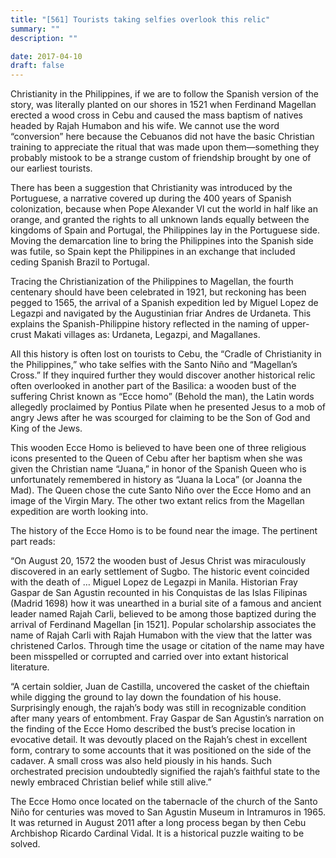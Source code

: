 ```yaml
---
title: "[561] Tourists taking selfies overlook this relic"
summary: ""
description: ""

date: 2017-04-10
draft: false
---
```


Christianity in the Philippines, if we are to follow the Spanish version of the story, was literally planted on our shores in 1521 when Ferdinand Magellan erected a wood cross in Cebu and caused the mass baptism of natives headed by Rajah Humabon and his wife. We cannot use the word “conversion” here because the Cebuanos did not have the basic Christian training to appreciate the ritual that was made upon them—something they probably mistook to be a strange custom of friendship brought by one of our earliest tourists.

There has been a suggestion that Christianity was introduced by the Portuguese, a narrative covered up during the 400 years of Spanish colonization, because when Pope Alexander VI cut the world in half like an orange, and granted the rights to all unknown lands equally between the kingdoms of Spain and Portugal, the Philippines lay in the Portuguese side. Moving the demarcation line to bring the Philippines into the Spanish side was futile, so Spain kept the Philippines in an exchange that included ceding Spanish Brazil to Portugal.

Tracing the Christianization of the Philippines to Magellan, the fourth centenary should have been celebrated in 1921, but reckoning has been pegged to 1565, the arrival of a Spanish expedition led by Miguel Lopez de Legazpi and navigated by the Augustinian friar Andres de Urdaneta. This explains the Spanish-Philippine history reflected in the naming of upper-crust Makati villages as: Urdaneta, Legazpi, and Magallanes.

All this history is often lost on tourists to Cebu, the “Cradle of Christianity in the Philippines,” who take selfies with the Santo Niño and “Magellan’s Cross.” If they inquired further they would discover another historical relic often overlooked in another part of the Basilica: a wooden bust of the suffering Christ known as “Ecce homo” (Behold the man), the Latin words allegedly proclaimed by Pontius Pilate when he presented Jesus to a mob of angry Jews after he was scourged for claiming to be the Son of God and King of the Jews.

This wooden Ecce Homo is believed to have been one of three religious icons presented to the Queen of Cebu after her baptism when she was given the Christian name “Juana,” in honor of the Spanish Queen who is unfortunately remembered in history as “Juana la Loca” (or Joanna the Mad). The Queen chose the cute Santo Niño over the Ecce Homo and an image of the Virgin Mary. The other two extant relics from the Magellan expedition are worth looking into.

The history of the Ecce Homo is to be found near the image. The pertinent part reads:

“On August 20, 1572 the wooden bust of Jesus Christ was miraculously discovered in an early settlement of Sugbo. The historic event coincided with the death of … Miguel Lopez de Legazpi in Manila. Historian Fray Gaspar de San Agustin recounted in his Conquistas de las Islas Filipinas (Madrid 1698) how it was unearthed in a burial site of a famous and ancient leader named Rajah Carli, believed to be among those baptized during the arrival of Ferdinand Magellan [in 1521]. Popular scholarship associates the name of Rajah Carli with Rajah Humabon with the view that the latter was christened Carlos. Through time the usage or citation of the name may have been misspelled or corrupted and carried over into extant historical literature.

“A certain soldier, Juan de Castilla, uncovered the casket of the chieftain while digging the ground to lay down the foundation of his house. Surprisingly enough, the rajah’s body was still in recognizable condition after many years of entombment. Fray Gaspar de San Agustin’s narration on the finding of the Ecce Homo described the bust’s precise location in evocative detail. It was devoutly placed on the Rajah’s chest in excellent form, contrary to some accounts that it was positioned on the side of the cadaver. A small cross was also held piously in his hands. Such orchestrated precision undoubtedly signified the rajah’s faithful state to the newly embraced Christian belief while still alive.”

The Ecce Homo once located on the tabernacle of the church of the Santo Niño for centuries was moved to San Agustin Museum in Intramuros in 1965. It was returned in August 2011 after a long process began by then Cebu Archbishop Ricardo Cardinal Vidal. It is a historical puzzle waiting to be solved.
